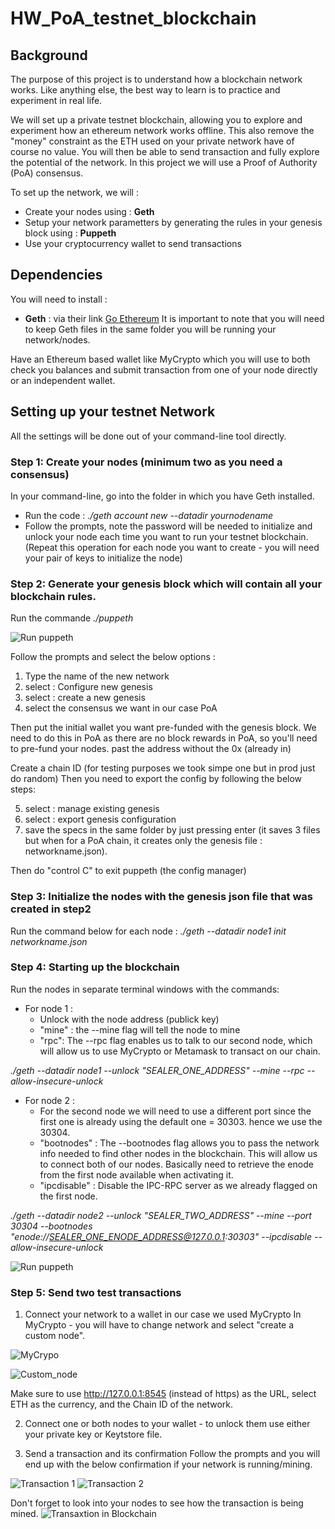 # HW_PoA_testnet_blockchain
## Background
The purpose of this project is to understand how a blockchain network works. Like anything else, the best way to learn is to practice and experiment in real life.

We will set up a private testnet blockchain, allowing you to explore and experiment how an ethereum network works offline. This also remove the "money" constraint as the ETH used on your private network have of course no value. You will then be able to send transaction and fully explore the potential of the network. 
In this project we will use a Proof of Authority (PoA) consensus. 

To set up the network, we will : 
* Create your nodes using : __Geth__
* Setup your network parametters by generating the rules in your genesis block using : __Puppeth__ 
* Use your cryptocurrency wallet to send transactions


## Dependencies

You will need to install : 
* __Geth__ : via their link [Go Ethereum](https://geth.ethereum.org/downloads/)
It is important to note that you will need to keep Geth files in the same folder you will be running your network/nodes. 

Have an Ethereum based wallet like MyCrypto which you will use to both check you balances and submit transaction from one of your node directly or an independent wallet. 

## Setting up your testnet Network
All the settings will be done out of your command-line tool directly. 

### Step 1: Create your nodes (minimum two as you need a consensus)
In your command-line, go into the folder in which you have Geth installed. 
   * Run the code : _./geth account new --datadir yournodename_
   * Follow the prompts, note the password will be needed to initialize and unlock your node each time you want to run your testnet blockchain. 
(Repeat this operation for each node you want to create - you will need your pair of keys to initialize the node)

### Step 2: Generate your genesis block which will contain all your blockchain rules.

Run the commande _./puppeth_

![Run puppeth](./screenshots/run_puppeth.png)

Follow the prompts and select the below options : 
1. Type the name of the new network
2. select : Configure new genesis
3. select : create a new genesis
4. select the consensus we want in our case PoA

Then put the initial wallet you want pre-funded with the genesis block. We need to do this in PoA as there are no block rewards in PoA, so you'll need to pre-fund your nodes.
past the address without the 0x (already in)

Create a chain ID (for testing purposes we took simpe one but in prod just do random) Then you need to export the config by following the below steps:

5. select : manage existing genesis
6. select : export genesis configuration
7. save the specs in the same folder by just pressing enter
(it saves 3 files but when for a PoA chain, it creates only the genesis file : networkname.json).

Then do "control C" to exit puppeth (the config manager)

### Step 3: Initialize the nodes with the genesis json file that was created in step2
   Run the command below for each node :
   _./geth --datadir node1 init networkname.json_ 

### Step 4: Starting up the blockchain
Run the nodes in separate terminal windows with the commands:
* For node 1 : 
  * Unlock with the node address (publick key)
  * "mine" : the --mine flag will tell the node to mine
  * "rpc": The --rpc flag enables us to talk to our second node, which will allow us to use MyCrypto or Metamask to transact on our chain.

_./geth --datadir node1 --unlock "SEALER_ONE_ADDRESS" --mine --rpc --allow-insecure-unlock_

* For node 2 :
  * For the second node we will need to use a different port since the first one is already using the default one = 30303. hence we use the 30304.
  * "bootnodes" : The --bootnodes flag allows you to pass the network info needed to find other nodes in the blockchain. This will allow us to connect both of our nodes. Basically need to retrieve the enode from the first node available when activating it.
  * "ipcdisable" : Disable the IPC-RPC server as we already flagged on the first node.
  

_./geth --datadir node2 --unlock "SEALER_TWO_ADDRESS" --mine --port 30304 --bootnodes "enode://SEALER_ONE_ENODE_ADDRESS@127.0.0.1:30303" --ipcdisable --allow-insecure-unlock_

![Run puppeth](./screenshots/Starting_up.png)

### Step 5: Send two test transactions
1. Connect your network to a wallet in our case we used MyCrypto
   In MyCrypto - you will have to change network and select "create a custom node". 

![MyCrypo](./screenshots/mycrypto.png)

![Custom_node](./screenshots/custom_node.png)

Make sure to use http://127.0.0.1:8545 (instead of https) as the URL, select  ETH as the currency, and the Chain ID of the network.

2. Connect one or both nodes to your wallet - to unlock them use either your private key or Keytstore file.

3. Send a transaction and its confirmation
Follow the prompts and you will end up with the below confirmation if your network is running/mining. 

![Transaction 1](./screenshots/transaction_1.png)
![Transaction 2](./screenshots/transaction_1.png)

Don't forget to look into your nodes to see how the transaction is being mined. 
![Transaxtion in Blockchain](./screenshots/Transaction_in_blockchain.png)







